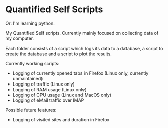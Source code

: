 # Quantified Self Scripts

Or: I'm learning python.

My Quantified Self scripts. Currently mainly focused on collecting data of my computer.

Each folder consists of a script which logs its data to a database, a script to create the database and a script to plot the results.

Currently working scripts:
* Logging of currently opened tabs in Firefox (Linux only, currently unmaintained)
* Logging of traffic (Linux only)
* Logging of RAM usage (Linux only)
* Logging of CPU usage (Linux and MacOS only)
* Logging of eMail traffic over IMAP

Possible future features:
* Logging of visited sites and duration in Firefox
